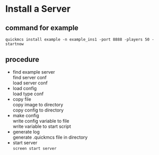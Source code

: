 
# Install a Server 

## command for example

`quickmcs install example -n example_ins1 -port 8888 -players 50 -startnow`

## procedure
- find example server  
  find server conf  
  load server conf  
- load config  
  load type conf  
- copy file  
  copy image to directory  
  copy config to directory  
- make config  
  write config variable to file  
  write variable to start script  
- generate log  
  generate .quickmcs file in directory  
- start server  
  `screen start server`  
